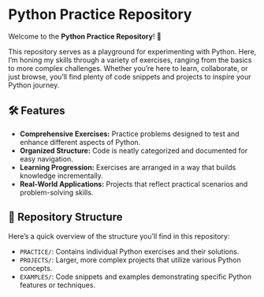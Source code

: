# Python Practice Repository

Welcome to the **Python Practice Repository**! 🚀

This repository serves as a playground for experimenting with Python. Here, I’m honing my skills through a variety of exercises, ranging from the basics to more complex challenges. Whether you’re here to learn, collaborate, or just browse, you’ll find plenty of code snippets and projects to inspire your Python journey.

## 🛠️ Features

- **Comprehensive Exercises:** Practice problems designed to test and enhance different aspects of Python.
- **Organized Structure:** Code is neatly categorized and documented for easy navigation.
- **Learning Progression:** Exercises are arranged in a way that builds knowledge incrementally.
- **Real-World Applications:** Projects that reflect practical scenarios and problem-solving skills.

## 📂 Repository Structure

Here’s a quick overview of the structure you’ll find in this repository:

- `PRACTICE/`: Contains individual Python exercises and their solutions.
- `PROJECTS/`: Larger, more complex projects that utilize various Python concepts.
- `EXAMPLES/`: Code snippets and examples demonstrating specific Python features or techniques.

